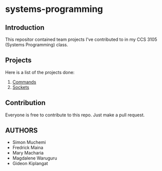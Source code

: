 # systems-programming
## Introduction
This repositor contained team projects I've contributed to in my CCS 3105 (Systems Programming) class.
## Projects
Here is a list of the projects done:
  1. [Commands](https://github.com/Simon-Muchemi/systems-programming/tree/main/Commands)
  2. [Sockets](https://github.com/Simon-Muchemi/systems-programming/tree/main/Sockets)

## Contribution
Everyone is free to contribute to this repo. Just make a pull request.

## AUTHORS
  - Simon Muchemi
  - Fredrick Maina
  - Mary Macharia
  - Magdalene Waruguru
  - Gideon Kiplangat
